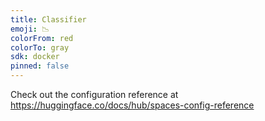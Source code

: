 ```yaml
---
title: Classifier
emoji: 📉
colorFrom: red
colorTo: gray
sdk: docker
pinned: false
---
```


Check out the configuration reference at https://huggingface.co/docs/hub/spaces-config-reference
